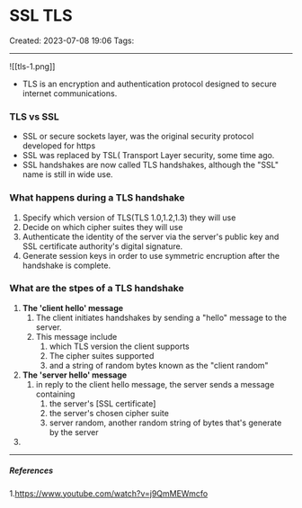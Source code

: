 # SSL TLS
Created: 2023-07-08 19:06
Tags: 
____

![[tls-1.png]]


* TLS is an encryption and authentication protocol designed to secure internet communications.

### TLS vs SSL

* SSL or secure sockets layer, was the original security protocol developed for https
* SSL was replaced by TSL( Transport Layer security, some time ago.
* SSL handshakes are now called TLS handshakes, although the "SSL" name is still in wide use.



### What happens during a TLS handshake

1. Specify which version of TLS(TLS 1.0,1.2,1.3) they will use
2. Decide on which cipher suites they will use
3. Authenticate the identity of the server via the server's public key and SSL certificate authority's digital signature.
4. Generate session keys in order to use symmetric encruption after the handshake is complete.


### What are the stpes of a TLS handshake

1. **The 'client hello' message**
	1. The client initiates handshakes by sending a "hello" message to the server.
	2. This message include 
		1. which TLS version the client supports
		2. The cipher suites supported
		3. and a string of random bytes known as the "client random"
2. **The 'server hello' message** 
	1. in reply to the client hello message, the server sends a message containing 
		1. the server's [SSL certificate]
		2. the server's chosen cipher suite
		3. server random, another random string of bytes that's generate by the server
3. 

_____
##### References
1.https://www.youtube.com/watch?v=j9QmMEWmcfo


